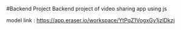 #Backend Project
Backend project of video sharing app using js

model link : https://app.eraser.io/workspace/YtPqZ1VogxGy1jzIDkzj